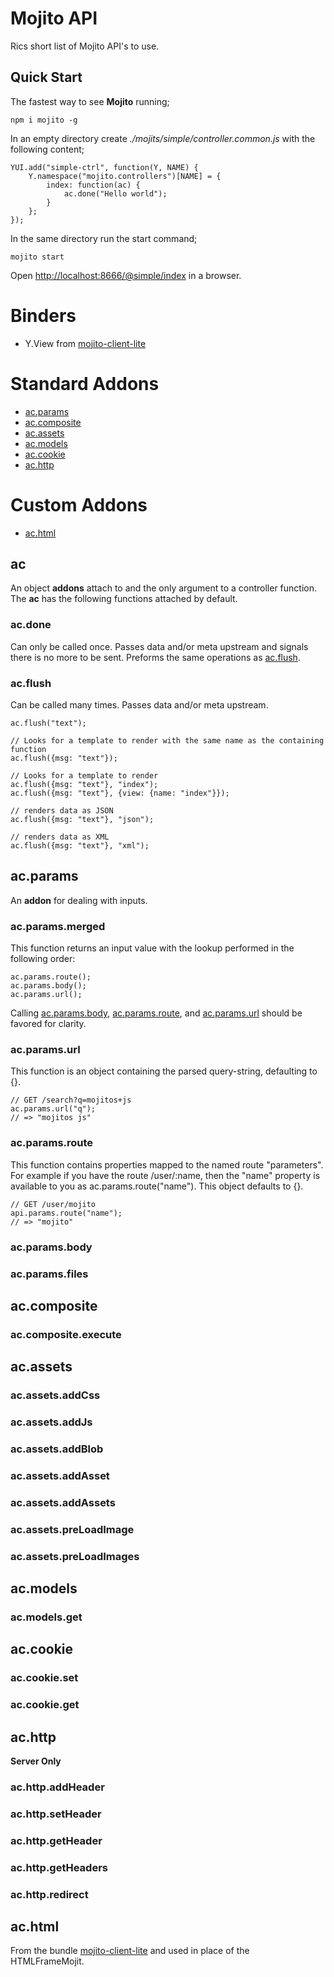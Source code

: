 # Mojito API

Rics short list of Mojito API's to use.

## Quick Start

The fastest way to see __Mojito__ running;

    npm i mojito -g

In an empty directory create _./mojits/simple/controller.common.js_ with the following content;

    YUI.add("simple-ctrl", function(Y, NAME) {
        Y.namespace("mojito.controllers")[NAME] = {
            index: function(ac) {
                ac.done("Hello world");
            }
        };
    });

In the same directory run the start command;

    mojito start

Open [http://localhost:8666/@simple/index](http://localhost:8666/@simple/index) in a browser.

# Binders

* Y.View from [mojito-client-lite](https://github.com/ricallinson/mojito-client-lite/tree/master/bundle)

# Standard Addons

* [ac.params](#acparams)
* [ac.composite](#accomposite)
* [ac.assets](#acassets)
* [ac.models](#acmodels)
* [ac.cookie](#accookie)
* [ac.http](#achttp)

# Custom Addons

* [ac.html](#achtml)

## ac

An object __addons__ attach to and the only argument to a controller function. The __ac__ has the following functions attached by default.

### ac.done

Can only be called once. Passes data and/or meta upstream and signals there is no more to be sent. Preforms the same operations as [ac.flush](#acflush).

### ac.flush

Can be called many times. Passes data and/or meta upstream.

    ac.flush("text");

    // Looks for a template to render with the same name as the containing function
    ac.flush({msg: "text"});

    // Looks for a template to render
    ac.flush({msg: "text"}, "index");
    ac.flush({msg: "text"}, {view: {name: "index"}});

    // renders data as JSON
    ac.flush({msg: "text"}, "json");

    // renders data as XML
    ac.flush({msg: "text"}, "xml");

## ac.params

An __addon__ for dealing with inputs.

### ac.params.merged

This function returns an input value with the lookup performed in the following order:

    ac.params.route();
    ac.params.body();
    ac.params.url();

Calling [ac.params.body](#acparamsbody), [ac.params.route](#acparamsroute), and [ac.params.url](#acparamsurl) should be favored for clarity.

### ac.params.url

This function is an object containing the parsed query-string, defaulting to {}.

    // GET /search?q=mojitos+js
    ac.params.url("q");
    // => "mojitos js"

### ac.params.route

This function contains properties mapped to the named route "parameters". For example if you have the route /user/:name, then the "name" property is available to you as ac.params.route("name"). This object defaults to {}.

    // GET /user/mojito
    api.params.route("name");
    // => "mojito"

### ac.params.body

### ac.params.files

## ac.composite

### ac.composite.execute

## ac.assets

### ac.assets.addCss

### ac.assets.addJs

### ac.assets.addBlob

### ac.assets.addAsset

### ac.assets.addAssets

### ac.assets.preLoadImage

### ac.assets.preLoadImages

## ac.models

### ac.models.get

## ac.cookie

### ac.cookie.set

### ac.cookie.get

## ac.http

__Server Only__

### ac.http.addHeader

### ac.http.setHeader

### ac.http.getHeader

### ac.http.getHeaders

### ac.http.redirect

## ac.html

From the bundle [mojito-client-lite](https://github.com/ricallinson/mojito-client-lite) and used in place of the HTMLFrameMojit.
